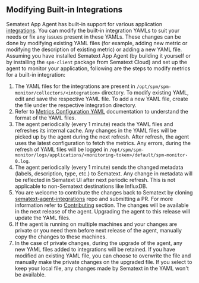 ## Modifying Built-in Integrations
Sematext App Agent has built-in support for various application [integrations](https://github.com/sematext/sematext-agent-integrations). 
You can modify the built-in integration YAMLs to suit your needs or fix any issues present in these YAMLs.
These changes can be done by modifying existing YAML files (for example, adding new metric or modifying the description of existing metric) 
or adding a new YAML file. Assuming you have installed Sematext App Agent (by building it yourself or by installing the 
`spm-client` package from Sematext Cloud) and set up the agent to monitor your application, following are the steps to 
modify metrics for a built-in integration:

1. The YAML files for the integrations are present in `/opt/spm/spm-monitor/collectors/<integration>` directory.
   To modify existing YAML, edit and save the respective YAML file. To add a new YAML file, create the file under the 
   respective integration directory.
2. Refer to [Metrics Configuration YAML](/docs/metrics-yaml-format.md) documentation to understand the format of the YAML files.
3. The agent periodically (every 1 minute) reads the YAML files and refreshes its internal cache. Any changes in the YAML files 
   will be picked up by the agent during the next refresh. After refresh, the agent uses the latest configuration to fetch the metrics.
   Any errors, during the refresh of YAML files will be logged in `/opt/spm/spm-monitor/logs/applications/<monitoring-token>/default/spm-monitor-0.log`.
4. The agent periodically (every 1 minute) sends the changed metadata (labels, description, type, etc.) to Sematext. 
   Any change in metadata will be reflected in Sematext UI after next periodic refresh. This is not applicable to non-Sematext destinations like InfluxDB.
5. You are welcome to contribute the changes back to Sematext by cloning
   [sematext-agent-integrations](https://github.com/sematext/sematext-agent-integrations) repo and submitting a PR. 
   For more information refer to [Contributing](https://github.com/sematext/sematext-agent-integrations/blob/master/CONTRIBUTING.md)
   section. The changes will be available in the next release of the agent. Upgrading the agent to this release will update the YAML files.
6. If the agent is running on multiple machines and your changes are private or you need them before next release of the agent,
   manually copy the changes to these machines.   
7. In the case of private changes, during the upgrade of the agent, any new YAML files added to integrations will be retained. 
   If you have modified an existing YAML file, you can choose to overwrite the file and manually make the private changes 
   on the upgraded file. If you select to keep your local file, any changes made by Sematext in the YAML won't be available.
